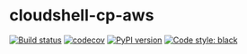 # cloudshell-cp-aws

[![Build status](https://github.com/QualiSystems/cloudshell-cp-aws/workflows/CI/badge.svg?branch=master)](https://github.com/QualiSystems/cloudshell-cp-aws/actions?query=branch%3Amaster)
[![codecov](https://codecov.io/gh/QualiSystems/cloudshell-cp-aws/branch/dev/graph/badge.svg)](https://codecov.io/gh/QualiSystems/cloudshell-cp-aws)
[![PyPI version](https://shields.io/pypi/v/cloudshell-cp-aws)](https://pypi.org/project/cloudshell-cp-aws)
[![Code style: black](https://img.shields.io/badge/code%20style-black-000000.svg)](https://github.com/python/black)
